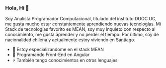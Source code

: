 ### Hola, Hi 👋

   Soy Analista Programador Computacional, titulado del instituto DUOC UC, me gusta mucho estar constantemente aprendiendo nuevas tecnologías. Mi Stack de tecnologías favorito es MEAN, soy muy inquieto con respecto al conocimiento, me gusta aprender y no perder el tiempo. Por último, soy de nacionalidad chilena y actualmente estoy viviendo en Santiago.

- 🔭 Estoy especializandome en  el stack MEAN 
- 🌱 Programando Front-End en Angular
- ⚡ También tengo conocimientos en otros lenguajes

